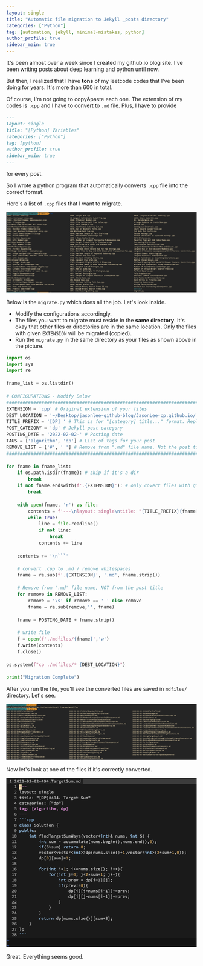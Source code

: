 ```yaml
---
layout: single
title: "Automatic file migration to Jekyll _posts directory"
categories: ["Python"]
tag: [automation, jekyll, minimal-mistakes, python]
author_profile: true
sidebar_main: true
---
```


It's been almost over a week since I created my github.io blog site. I've been writing posts about deep learning and python until now.

But then, I realized that I have **tons** of my leetcode codes that I've been doing for years. It's more than 600 in total.

Of course, I'm not going to copy&paste each one. The extension of my codes is `.cpp` and I have to convert to `.md` file. Plus, I have to provide

```markdown
---
layout: single
title: "[Python] Variables"
categories: ["Python"]
tag: [python]
author_profile: true
sidebar_main: true
---
```

for every post.

So I wrote a python program that automatically converts `.cpp` file into the correct format.

Here's a list of `.cpp` files that I want to migrate.

![img](../../assets/images/Python/migrate.png)

Below is the `migrate.py` which does all the job. Let's look inside.

- Modify the configurations accordingly.
- The files you want to migrate must reside in the **same directory**. It's okay that other files or directories are in the same location.
  Only the files with given `EXTENSION` will be migrated (copied).
- Run the `migrate.py` in the same directory as your files as shown above in the picture.

````python
import os
import sys
import re

fname_list = os.listdir()

# CONFIGURATIONS - Modify Below
######################################################################################
EXTENSION = 'cpp' # Original extension of your files
DEST_LOCATION = '~/Desktop/jasonlee-github-blog/JasonLee-cp.github.io/_posts/Algorithm/DP/' # Destination location in Jekyll
TITLE_PREFIX = '[DP] ' # This is for "[category] title..." format. Replace with '' if you don't need it.
POST_CATEGORY = 'dp' # Jekyll post category
POSTING_DATE = '2022-02-02-' # Posting date
TAGS = ['algorithm', 'dp'] # List of tags for your post
REMOVE_LIST = ['#', ' '] # Remove from ".md" file name. Not the post title. The title will be the same as original file name with extension removed.
#######################################################################################

for fname in fname_list:
    if os.path.isdir(fname): # skip if it's a dir
        break
    if not fname.endswith(f'.{EXTENSION}'): # only covert files with given extension
        break

    with open(fname, 'r') as file:
        contents = f'---\nlayout: single\ntitle: "{TITLE_PREFIX}{fname[:-1*len(EXTENSION)]}"\ncategories: ["{POST_CATEGORY}"]\ntag: [{", ".join(TAGS)}]\n---\n```{EXTENSION}\n'
        while True:
            line = file.readline()
            if not line:
                break
            contents += line

    contents += '\n```'

    # convert .cpp to .md / remove whitespaces
    fname = re.sub(f'.{EXTENSION}', '.md', fname.strip())

    # Remove from '.md' file name, NOT from the post title
    for remove in REMOVE_LIST:
        remove = '\s' if remove == ' ' else remove
        fname = re.sub(remove,'', fname)

    fname = POSTING_DATE + fname.strip()

    # write file
    f = open(f'./mdfiles/{fname}','w')
    f.write(contents)
    f.close()

os.system(f"cp ./mdfiles/* {DEST_LOCATION}")

print("Migration Complete")
````

After you run the file, you'll see the converted files are saved in `mdfiles/` directory. Let's see.

![img](../../assets/images/Python/migrate2.png)

Now let's look at one of the files if it's correctly converted.

![img](../../assets/images/Python/migrate3.png)

Great. Everything seems good.
